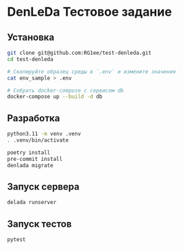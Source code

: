 # DenLeDa Тестовое задание
## Установка
```bash
git clone git@github.com:RG1ee/test-denleda.git
cd test-denleda

# Cкопируйте образец среды в `.env` и измените значения
cat env_sample > .env

# Собрать docker-compose с сервисом db
docker-compose up --build -d db
```

## Разработка
```bash
python3.11 -m venv .venv
. .venv/bin/activate

poetry install
pre-commit install
denlada migrate
```

## Запуск сервера
```bash
delada runserver
```
## Запуск тестов
```bash
pytest
```
